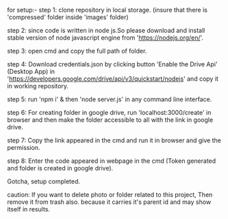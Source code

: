 for setup:-
step 1: clone repository in local storage. (insure that there is 'compressed'
folder inside 'images' folder)

step 2: since code is written in node js.So please download and install stable
version of node javascript engine from 'https://nodejs.org/en/'.

step 3: open cmd and copy the full path of folder.

step 4: Download credentials.json by clicking button 'Enable the Drive Api'
(Desktop App) in 'https://developers.google.com/drive/api/v3/quickstart/nodejs'
and copy it in working repository.

step 5: run 'npm i' & then 'node server.js' in any command line interface.

step 6: For creating folder in google drive, run 'localhost:3000/create' in browser
and then make the folder accessible to all with the link in google drive.

step 7: Copy the link appeared in the cmd and run it in browser and give the permission.

step 8: Enter the code appeared in webpage in the cmd
(Token generated and folder is created in google drive).

Gotcha, setup completed.

caution:
If you want to delete photo or folder related to this project,
Then remove it from trash also. because it carries it's parent
id and may show itself in results.
